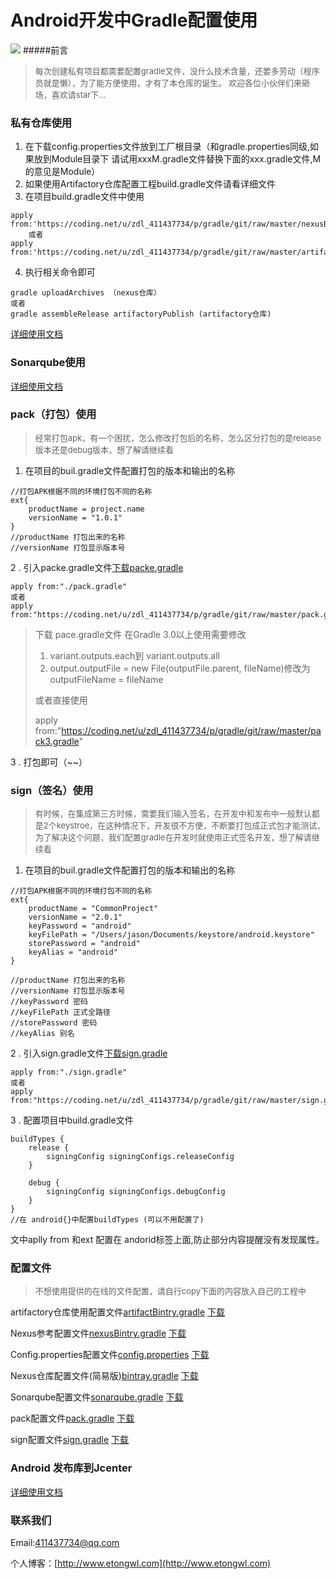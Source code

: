# Android开发中Gradle配置使用


![](https://img.shields.io/badge/AnroidGradleTools-V1.0.0-green.svg)
#####前言
> <font size="2">每次创建私有项目都需要配置gradle文件，没什么技术含量，还要多劳动（程序员就是懒），为了能方便使用，才有了本仓库的诞生。
> 欢迎各位小伙伴们来砸场，喜欢请star下...</font>

### 私有仓库使用
1. 在下载config.properties文件放到工厂根目录（和gradle.properties同级,如果放到Module目录下 请试用xxxM.gradle文件替换下面的xxx.gradle文件,M的意见是Module）
2. 如果使用Artifactory仓库配置工程build.gradle文件请看详细文件
3. 在项目build.gradle文件中使用

```
apply from:'https://coding.net/u/zdl_411437734/p/gradle/git/raw/master/nexusBintry.gradle'
    或者
apply from:'https://coding.net/u/zdl_411437734/p/gradle/git/raw/master/artifactBintry.gradle'
```
4. 执行相关命令即可

```
gradle uploadArchives （nexus仓库）
或者
gradle assembleRelease artifactoryPublish (artifactory仓库)

```

[详细使用文档](https://coding.net/u/zdl_411437734/p/gradle/git/blob/master/Maven.md)

### Sonarqube使用
[详细使用文档](https://coding.net/u/zdl_411437734/p/gradle/git/blob/master/SONARQUBE.md)

### pack（打包）使用
> <font size="2">经常打包apk，有一个困扰，怎么修改打包后的名称，怎么区分打包的是release版本还是debug版本，想了解请继续看</font>

1. 在项目的buil.gradle文件配置打包的版本和输出的名称

```
//打包APK根据不同的环境打包不同的名称
ext{
    productName = project.name
    versionName = "1.0.1"
}
//productName 打包出来的名称
//versionName 打包显示版本号
```
2 . 引入packe.gradle文件[下载packe.gradle](http://zdl_411437734.coding.me/gradle/pack.gradle)

```
apply from:"./pack.gradle"
或者
apply from:"https://coding.net/u/zdl_411437734/p/gradle/git/raw/master/pack.gradle"
```

> 下载 pace.gradle文件  在Gradle 3.0以上使用需要修改
> 1. variant.outputs.each到 variant.outputs.all
> 2. output.outputFile = new File(outputFile.parent, fileName)修改为 outputFileName = fileName
>
> 或者直接使用
>
> apply from:"https://coding.net/u/zdl_411437734/p/gradle/git/raw/master/pack3.gradle"


3 . 打包即可（~~）

### sign（签名）使用
> <font size="2">有时候，在集成第三方时候，需要我们输入签名，在开发中和发布中一般默认都是2个keystroe，在这种情况下，开发很不方便，不断要打包成正式包才能测试，为了解决这个问题，我们配置gradle在开发时就使用正式签名开发，想了解请继续看</font>

1. 在项目的buil.gradle文件配置打包的版本和输出的名称

```
//打包APK根据不同的环境打包不同的名称
ext{
    productName = "CommonProject"
    versionName = "2.0.1"
    keyPassword = "android"
    keyFilePath = "/Users/jason/Documents/keystore/android.keystore"
    storePassword = "android"
    keyAlias = "android"
}

//productName 打包出来的名称
//versionName 打包显示版本号
//keyPassword 密码
//keyFilePath 正式全路径
//storePassword 密码
//keyAlias 别名
```
2 . 引入sign.gradle文件[下载sign.gradle](http://zdl_411437734.coding.me/gradle/sign.gradle)

```
apply from:"./sign.gradle"
或者
apply from:"https://coding.net/u/zdl_411437734/p/gradle/git/raw/master/sign.gradle"
```
3 . 配置项目中build.gradle文件

```
buildTypes {
    release {
        signingConfig signingConfigs.releaseConfig
    }

    debug {
        signingConfig signingConfigs.debugConfig
    }
}
//在 android{}中配置buildTypes (可以不用配置了)
```

文中aplly from 和ext 配置在 andorid标签上面,防止部分内容提醒没有发现属性。

### 配置文件
><font size="2">不想使用提供的在线的文件配置，请自行copy下面的内容放入自己的工程中 </font>
>

artifactory仓库使用配置文件[artifactBintry.gradle](https://coding.net/u/zdl_411437734/p/gradle/git/raw/master/artifactBintry.gradle)  [下载](http://zdl_411437734.coding.me/gradle/artifactBintry.gradle)


Nexus参考配置文件[nexusBintry.gradle](https://coding.net/u/zdl_411437734/p/gradle/git/raw/master/nexusBintry.gradle)  [下载](http://zdl_411437734.coding.me/gradle/nexusBintry.gradle)


Config.properties配置文件[config.properties](https://coding.net/u/zdl_411437734/p/gradle/git/raw/master/config.properties)  [下载](http://zdl_411437734.coding.me/gradle/config.properties)


Nexus仓库配置文件(简易版)[bintray.gradle](https://coding.net/u/zdl_411437734/p/gradle/git/raw/master/bintray.gradle)  [下载](http://zdl_411437734.coding.me/gradle/bintray.gradle)


Sonarqube配置文件[sonarqube.gradle](https://coding.net/u/zdl_411437734/p/gradle/git/raw/master/sonarqube.gradle)  [下载](http://zdl_411437734.coding.me/gradle/sonarqube.gradle)

pack配置文件[pack.gradle](https://coding.net/u/zdl_411437734/p/gradle/git/raw/master/pack.gradle)  [下载](http://zdl_411437734.coding.me/gradle/pack.gradle)

sign配置文件[sign.gradle](https://coding.net/u/zdl_411437734/p/gradle/git/raw/master/sign.gradle)  [下载](http://zdl_411437734.coding.me/gradle/sign.gradle)


### Android 发布库到Jcenter

[详细使用文档](https://coding.net/u/zdl_411437734/p/gradle/git/blob/master/Jcenter.md)


### 联系我们

Email:411437734@qq.com

个人博客：[http://www.etongwl.com](http://www.etongwl.com)

